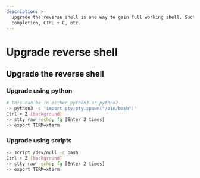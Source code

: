 ```yaml
---
description: >-
  upgrade the reverse shell is one way to gain full working shell. Such as tab
  completion, CTRL + C, etc.
---
```


# Upgrade reverse shell

## Upgrade the reverse shell

### Upgrade using python

```bash
# This can be in either python3 or python2.
-> python3 -c 'import pty;pty.spawn("/bin/bash")'
Ctrl + Z [background]
-> stty raw -echo; fg [Enter 2 times]
-> export TERM=xterm
```

### Upgrade using scripts

```bash
-> script /dev/null -c bash
Ctrl + Z [background]
-> stty raw -echo; fg [Enter 2 times]
-> export TERM=xterm
```
